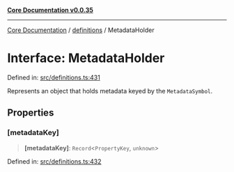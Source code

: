 [**Core Documentation v0.0.35**](../../README.md)

***

[Core Documentation](../../modules.md) / [definitions](../README.md) / MetadataHolder

# Interface: MetadataHolder

Defined in: [src/definitions.ts:431](https://github.com/stonemjs/core/blob/c9d95b58ccfb8efcaba0bed7bbf19084836cc28d/src/definitions.ts#L431)

Represents an object that holds metadata keyed by the `MetadataSymbol`.

## Properties

### \[metadataKey\]

> **\[metadataKey\]**: `Record`\<`PropertyKey`, `unknown`\>

Defined in: [src/definitions.ts:432](https://github.com/stonemjs/core/blob/c9d95b58ccfb8efcaba0bed7bbf19084836cc28d/src/definitions.ts#L432)
